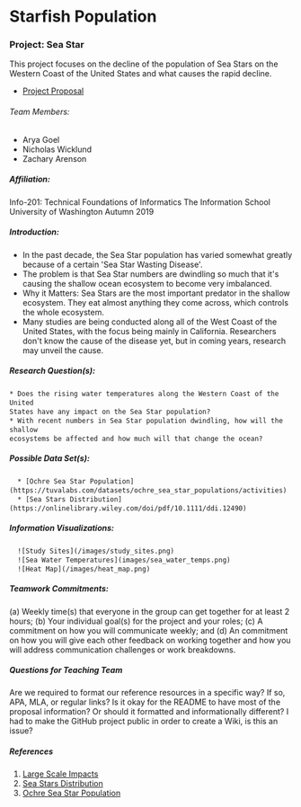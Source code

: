 # Starfish Population
### Project: Sea Star
 This project focuses on the decline of the population of Sea Stars on the
 Western Coast of the United States and what causes the rapid decline.
* [Project Proposal](githubwikilinkhere)
###### Team Members:
* Arya Goel
* Nicholas Wicklund
* Zachary Arenson
##### Affiliation:
Info-201: Technical Foundations of Informatics
The Information School
University of Washington
Autumn 2019
##### Introduction:
  * In the past decade, the Sea Star population has varied somewhat greatly
  because of a certain 'Sea Star Wasting Disease'.
  * The problem is that Sea Star numbers are dwindling so much that it's
  causing the shallow ocean ecosystem to become very imbalanced.
  * Why it Matters: Sea Stars are the most important predator in the shallow
  ecosystem. They eat almost anything they come across, which controls the
  whole ecosystem.
  * Many studies are being conducted along all of the West Coast of the United
  States, with the focus being mainly in California. Researchers don't know the
  cause of the disease yet, but in coming years, research may unveil the cause.
##### Research Question(s):
    * Does the rising water temperatures along the Western Coast of the United
    States have any impact on the Sea Star population?
    * With recent numbers in Sea Star population dwindling, how will the shallow
    ecosystems be affected and how much will that change the ocean?
##### Possible Data Set(s):
      * [Ochre Sea Star Population](https://tuvalabs.com/datasets/ochre_sea_star_populations/activities)
      * [Sea Stars Distribution](https://onlinelibrary.wiley.com/doi/pdf/10.1111/ddi.12490)
##### Information Visualizations:
      ![Study Sites](/images/study_sites.png)
      ![Sea Water Temperatures](images/sea_water_temps.png)
      ![Heat Map](/images/heat_map.png)
##### Teamwork Commitments:
(a) Weekly time(s) that everyone in the
group can get together for at least 2 hours; (b) Your individual goal(s) for the project
and your roles; (c) A commitment on how you will communicate weekly; and (d)
An commitment on how you will give each other feedback on working together and
how you will address communication challenges or work breakdowns.
##### Questions for Teaching Team
Are we required to format our reference resources in a specific way? If so, APA, MLA, or regular links?
Is it okay for the README to have most of the proposal information? Or should it formatted and informationally different?
I had to make the GitHub project public in order to create a Wiki, is this an issue?
##### References
1. [Large Scale Impacts](https://journals.plos.org/plosone/article?id=10.1371/journal.pone.0192870)
2. [Sea Stars Distribution](https://onlinelibrary.wiley.com/doi/pdf/10.1111/ddi.12490)
3. [Ochre Sea Star Population](https://tuvalabs.com/datasets/ochre_sea_star_populations/activities)
